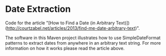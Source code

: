 Date Extraction
========

Code for the article "[How to Find a Date (in Arbitrary Text)])(http://courtzabel.net/articles/2013/find-me-date-arbitrary-text)".

The software in this Maven project illustrates how to use SimpleDateFormat patterns to extract dates from anywhere in an arbitrary text string.  For more information on how it works please read the article above.
